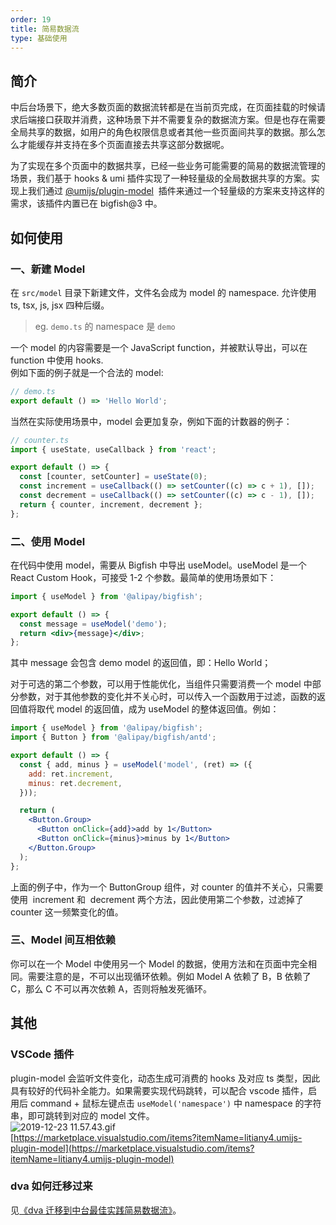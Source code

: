```yaml
---
order: 19
title: 简易数据流
type: 基础使用
---
```


## 简介

中后台场景下，绝大多数页面的数据流转都是在当前页完成，在页面挂载的时候请求后端接口获取并消费，这种场景下并不需要复杂的数据流方案。但是也存在需要全局共享的数据，如用户的角色权限信息或者其他一些页面间共享的数据。那么怎么才能缓存并支持在多个页面直接去共享这部分数据呢。

为了实现在多个页面中的数据共享，已经一些业务可能需要的简易的数据流管理的场景，我们基于 hooks & umi 插件实现了一种轻量级的全局数据共享的方案。实现上我们通过 [@umijs/plugin-model](https://umijs.org/zh-CN/plugins/plugin-model)  插件来通过一个轻量级的方案来支持这样的需求，该插件内置已在 bigfish@3 中。

## 如何使用

### 一、新建 Model

在 `src/model` 目录下新建文件，文件名会成为 model 的 namespace. 允许使用 ts, tsx, js, jsx 四种后缀。

> eg. `demo.ts` 的 namespace 是 `demo`

一个 model 的内容需要是一个 JavaScript function，并被默认导出，可以在 function 中使用 hooks.<br />例如下面的例子就是一个合法的 model:

```javascript
// demo.ts
export default () => 'Hello World';
```

当然在实际使用场景中，model 会更加复杂，例如下面的计数器的例子：

```javascript
// counter.ts
import { useState, useCallback } from 'react';

export default () => {
  const [counter, setCounter] = useState(0);
  const increment = useCallback(() => setCounter((c) => c + 1), []);
  const decrement = useCallback(() => setCounter((c) => c - 1), []);
  return { counter, increment, decrement };
};
```

### 二、使用 Model

在代码中使用 model，需要从 Bigfish 中导出 useModel。useModel 是一个 React Custom Hook，可接受 1-2 个参数。最简单的使用场景如下：

```jsx
import { useModel } from '@alipay/bigfish';

export default () => {
  const message = useModel('demo');
  return <div>{message}</div>;
};
```

其中 message 会包含 demo model 的返回值，即：Hello World；

对于可选的第二个参数，可以用于性能优化，当组件只需要消费一个 model 中部分参数，对于其他参数的变化并不关心时，可以传入一个函数用于过滤，函数的返回值将取代 model 的返回值，成为 useModel 的整体返回值。例如：

```jsx
import { useModel } from '@alipay/bigfish';
import { Button } from '@alipay/bigfish/antd';

export default () => {
  const { add, minus } = useModel('model', (ret) => ({
    add: ret.increment,
    minus: ret.decrement,
  }));

  return (
    <Button.Group>
      <Button onClick={add}>add by 1</Button>
      <Button onClick={minus}>minus by 1</Button>
    </Button.Group>
  );
};
```

上面的例子中，作为一个 ButtonGroup 组件，对 counter 的值并不关心，只需要使用  increment 和  decrement 两个方法，因此使用第二个参数，过滤掉了 counter 这一频繁变化的值。

### 三、Model 间互相依赖

你可以在一个 Model 中使用另一个 Model 的数据，使用方法和在页面中完全相同。需要注意的是，不可以出现循环依赖。例如 Model A 依赖了 B，B 依赖了 C，那么 C 不可以再次依赖 A，否则将触发死循环。

## 其他

### VSCode 插件

plugin-model 会监听文件变化，动态生成可消费的 hooks 及对应 ts 类型，因此具有较好的代码补全能力。如果需要实现代码跳转，可以配合 vscode 插件，启用后 command + 鼠标左键点击 `useModel('namespace')` 中 namespace 的字符串，即可跳转到对应的 model 文件。<br />![2019-12-23 11.57.43.gif](https://intranetproxy.alipay.com/skylark/lark/0/2019/gif/184725/1577073518336-afe6f03d-f817-491a-848a-5feeb4ecd72b.gif#align=left&display=inline&height=1138&name=2019-12-23%2011.57.43.gif&originHeight=1138&originWidth=2062&size=6737458&status=done&style=none&width=2062)<br />[https://marketplace.visualstudio.com/items?itemName=litiany4.umijs-plugin-model](https://marketplace.visualstudio.com/items?itemName=litiany4.umijs-plugin-model)

### dva 如何迁移过来

见[《dva 迁移到中台最佳实践简易数据流》](./faq-dva)。
